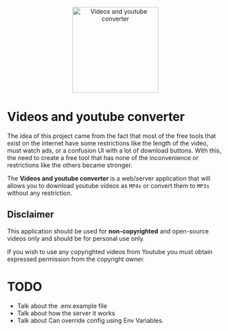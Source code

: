 <p align="center">
  <a href="https://github.com/Youssef-ben/video-converter">
    <img src="https://github.com/Youssef-ben/video-converter/blob/develop/assets/logo/vytc - logo.png" alt="Videos and youtube converter" width="200">
  </a>
</p>

# Videos and youtube converter

The idea of this project came from the fact that most of the free tools that exist on the internet have some restrictions like the length of the video, must watch ads, or a confusion UI with a lot of download buttons. With this, the need to create a free tool that has none of the inconvenience or restrictions like the others became stronger.

The **Videos and youtube converter** is a web/server application that will allows you to download youtube videos as `MP4s` or convert them to `MP3s` without any restriction.

## Disclaimer

This application should be used for **non-copyrighted** and open-source videos only and should be for personal use only.

If you wish to use any copyrighted videos from Youtube you must obtain expressed permission from the copyright owner.

# TODO

- Talk about the .env.example file
- Talk about how the server it works
- Talk about Can override config using Env Variables.
